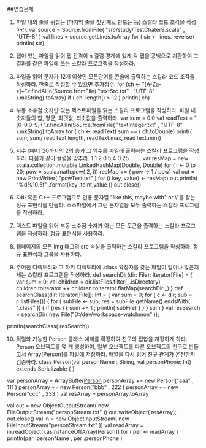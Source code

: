 ##연습문제
1. 파일 내의 줄을 뒤집는 (마지막 줄을 첫번째로 만드는 등) 스칼라 코드 조각을 작성하라.
  val source = Source.fromFile( "src/study/TestChater9.scala" , "UTF-8" )
  val lines = source.getLines.toArray
  for ( str <- lines. reverse) println( str)

2. 탭이 있는 파일을 읽어 탭 간격이 n 컬럼 경계에 있게 각 탭을 공백으로 치환하여 그 결과를 같은 파일에 쓰는 스칼라 프로그램을 작성하라.


3. 파일을 읽어 문자가 12개 이상인 모든단어를 콘솔에 출력하는 스칼라 코드 조각을 작성하라. 한줄로 작성할 수 있으면 추가점수.
for (ch <- "[A-Za-z]+".r.findAllIn(Source.fromFile( "textSrc.txt" , "UTF-8" ).mkString).toArray) if ( ch .length() > 12 ) println( ch)

4. 부동 소수점 숫자만 있는 텍스트파일을 읽는 스칼라 프로그램을 작성하라. 파일 내 숫자들의 합, 평균, 최댓값, 최솟값을 출력하라.
  var sum = 0.0
  val readText = "[0-9.0-9]+".r.findAllIn(Source.fromFile( "textInteger.txt" , "UTF-8" ).mkString).toArray
  for ( ch <- readText) sum += ( ch.toDouble)
  print(( sum, sum/ readText.length, readText.max, readText.min))

5. 지수 0부터 20까지의 2의 승과 그 역수를 파일에 출력하는 스칼라 프로그램을 작성하라. 다음과 같이 컬럼을 맞추라.
1      1
2      0.5
4      0.25
...      ...
  var resMap = new scala.collection.mutable.LinkedHashMap[Double, Double]
  for ( i <- 0 to 20; pow = scala.math.pow( 2, i)) resMap += ( pow -> 1 / pow)
  val out = new PrintWriter( "powTest.txt" )
  for (( key, value) <- resMap) out.println( "%d%10.5f" .format(key .toInt,value ))
  out.close()

6. 자바 혹은 C++ 프로그램으로 인용 문자열 "like this, maybe with\" or \\"를 찾는 정규 표현식을 만들라. 소스파일에서 그런 문자열을 모두 출력하는 스칼라 프로그램을 작성하라.


7. 텍스트 파일을 읽어 부동 소수점 숫자가 아닌 모든 토큰을 출력하는 스칼라 프로그램을 작성하라. 정규 표현식을 사용하라.

8. 웹페이지의 모든 img 태그의 src 속성을 출력하는 스칼라 프로그램을 작성하라. 정규 표현식과 그룹을 사용하라.


9. 주어진 디렉토리와 그 하위 디렉토리에 .class 확장자를 갖는 파일이 얼마나 많은지 세는 스칼라 프로그램을 작성하라.
  def searchDir(dir: File): Iterator[File] = {
    var sum = 0;
    val children = dir.listFiles.filter(_.isDirectory)
    children.toIterator ++ children.toIterator.flatMap(searchDir _)
  }
  def searchClass(dir: Iterator[File]): Int = {
    var sum = 0;
    for ( c <- dir; sub = c.listFiles()) {
      for ( subFile <- sub; res = subFile.getName().endsWith( ".class" )) {
        if (res ) { sum += 1 ; println( subFile) }
      }
    }
    sum
  }
  val resSearch = searchDir( new File("D:/dev/workspace-watchmon" ));

  println(searchClass( resSearch))

10. 직렬화 가능한 Person 클래스 예제를 확장하여 친구의 집합을 저장하게 하라. Person 오브젝트를 몇 개 생성하여, 일부 오브젝트를 다른 오브젝트의 친구로 만들고서 Array[Person]를 파일에 저장하라. 배열을 다시 읽어 친구 관계가 온전한지 검증하라.
class Person(val personName : String, val personPhone: Int) extends Serializable {
}

  var personArray = ArrayBuffer[Person]()
  personArray += new Person("aaa" , 111 )
  personArray += new Person("bbb" , 222 )
  personArray += new Person("ccc" , 333 )
  val resArray = personArray.toArray

  val out = new ObjectOutputStream( new FileOutputStream("personStream.txt" ))
  out.writeObject( resArray); out.close()
  val in = new ObjectInputStream( new FileInputStream("personStream.txt" ))
  val readArray = in.readObject().asInstanceOf[Array[Person]]
  for ( per <- readArray ) println(per .personName , per .personPhone )

